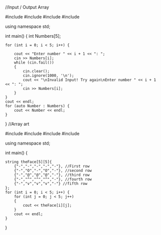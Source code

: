 //Input / Output Array

#include <iostream>
#include <string>
#include <iomanip>
#include <array>

using namespace std;


int main()
{
	int Numbers[5];

	for (int i = 0; i < 5; i++) {

		cout << "Enter number " << i + 1 << ": ";
		cin >> Numbers[i];
		while (cin.fail())
		{
			cin.clear();
			cin.ignore(1000, '\n');
			cout << "\nInvalid Input! Try again\nEnter number " << i + 1 << ": ";
			cin >> Numbers[i];
		}
	}
	cout << endl;
	for (auto Number : Numbers) {
		cout << Number << endl;
	}
}
//Array art
  
#include <iostream>
#include <string>
#include <iomanip>
#include <array>

using namespace std;


int main()
{

	string theFace[5][5]{
		{"-","-","-","-","-"}, //First row
		{"-","O","-","O","-"}, //second row
		{"-","@","@","@","-"}, //third row
		{"-","^","^","^","-"}, //fourth row
		{"-","v","v","v","-"} //fifth row
	};
	for (int i = 0; i < 5; i++) {
		for (int j = 0; j < 5; j++)
		{
			cout << theFace[i][j];
		}
		cout << endl;
	}
}
